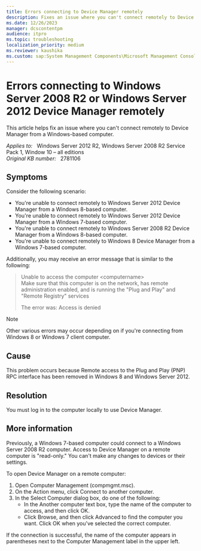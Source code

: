 ```yaml
---
title: Errors connecting to Device Manager remotely
description: Fixes an issue where you can't connect remotely to Device Manager from a Windows-based computer.
ms.date: 12/26/2023
manager: dcscontentpm
audience: itpro
ms.topic: troubleshooting
localization_priority: medium
ms.reviewer: kaushika
ms.custom: sap:System Management Components\Microsoft Management Console (MMC), csstroubleshoot
---
```

# Errors connecting to Windows Server 2008 R2 or Windows Server 2012 Device Manager remotely

This article helps fix an issue where you can't connect remotely to Device Manager from a Windows-based computer.  

_Applies to:_ &nbsp; Windows Server 2012 R2, Windows Server 2008 R2 Service Pack 1, Window 10 – all editions  
_Original KB number:_ &nbsp; 2781106

## Symptoms

Consider the following scenario:  

- You're unable to connect remotely to Windows Server 2012 Device Manager from a Windows 8-based computer.
- You're unable to connect remotely to Windows Server 2012 Device Manager from a Windows 7-based computer.
- You're unable to connect remotely to Windows Server 2008 R2 Device Manager from a Windows 8-based computer.
- You're unable to connect remotely to Windows 8 Device Manager from a Windows 7-based computer.

Additionally, you may receive an error message that is similar to the following:

> Unable to access the computer \<computername>  
Make sure that this computer is on the network, has remote administration enabled, and is running the "Plug and Play" and "Remote Registry" services  
>
> The error was: Access is denied  

> [!Note]
> Other various errors may occur depending on if you're connecting from Windows 8 or Windows 7 client computer.

## Cause

This problem occurs because Remote access to the Plug and Play (PNP) RPC interface has been removed in Windows 8 and Windows Server 2012.

## Resolution

You must log in to the computer locally to use Device Manager.

## More information

Previously, a Windows 7-based computer could connect to a Windows Server 2008 R2 computer. Access to Device Manager on a remote computer is "read-only." You can't make any changes to devices or their settings.

To open Device Manager on a remote computer:  

1. Open Computer Management (compmgmt.msc).
2. On the Action menu, click Connect to another computer.
3. In the Select Computer dialog box, do one of the following:
   - In the Another computer text box, type the name of the computer to access, and then click OK.
   - Click Browse, and then click Advanced to find the computer you want. Click OK when you've selected the correct computer.

If the connection is successful, the name of the computer appears in parentheses next to the Computer Management label in the upper left.
